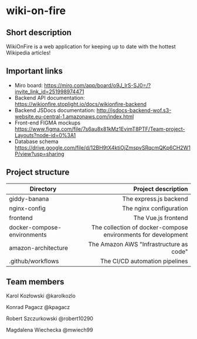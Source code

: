 # wiki-on-fire
## Short description
WikiOnFire is a web application for keeping up to date with the hottest Wikipedia articles!

## Important links
* Miro board: https://miro.com/app/board/o9J_lrS-SJ0=/?invite_link_id=251998974471
* Backend API documentation: https://wikionfire.stoplight.io/docs/wikionfire-backend
* Backend JSDocs documentation: http://jsdocs-backend-wof.s3-website.eu-central-1.amazonaws.com/index.html
* Front-end FIGMA mockups https://www.figma.com/file/7s6au8x81kMz1EvimT8PTF/Team-project-Layouts?node-id=0%3A1
* Database schema https://drive.google.com/file/d/12BH9tX4ktiOjZmspvSRqcmQKp6CH2W1P/view?usp=sharing

## Project structure
| Directory    | Project description |
| ------------ | ------------------: |
| giddy-banana | The express.js backend |
| nginx-config | The nginx configuration |
| frontend     | The Vue.js frontend |
| docker-compose-environments | The collection of docker-compose environments for development |
| amazon-architecture | The Amazon AWS "Infrastructure as code" |
| .github/workflows | The CI/CD automation pipelines |


## Team members
Karol Kozłowski @karolkozlo

Konrad Pagacz @kpagacz

Robert Szczurkowski @robert10290

Magdalena Wiechecka @mwiech99
